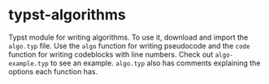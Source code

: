 # typst-algorithms

Typst module for writing algorithms. To use it, download and import the `algo.typ` file. Use the `algo` function for writing pseudocode and the `code` function for writing codeblocks with line numbers. Check out `algo-example.typ` to see an example. `algo.typ` also has comments explaining the options each function has.
